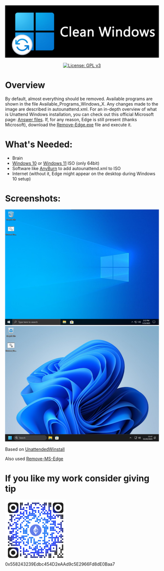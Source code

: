 <p align="center">
  <img src="Banner.png" width="800">
</p> 


<p align="center">
  <a href="https://github.com/MatiDEV-PL/Clean-Windows/blob/main/LICENSE">
    <img src="https://img.shields.io/badge/License-GPLv3-blue.svg" alt="License: GPL v3"/>
  </a>
</p>



# Overview
By default, almost everything should be removed. Available programs are shown in the file Available_Programs_Windows_X. Any changes made to the image are described in autounattend.xml. For an in-depth overview of what is Unattend Windows installation, you can check out this official Microsoft page: [Answer files](https://learn.microsoft.com/en-us/windows-hardware/manufacture/desktop/update-windows-settings-and-scripts-create-your-own-answer-file-sxs?view=windows-11). If, for any reason, Edge is still present (thanks Microsoft), download the [Remove-Edge.exe](https://github.com/ShadowWhisperer/Remove-MS-Edge/blob/main/Remove-Edge.exe) file and execute it.

# What's Needed:
* Brain
* [Windows 10](https://www.microsoft.com/software-download/windows10) or [Windows 11](https://www.microsoft.com/software-download/windows11) ISO (only 64bit)
* Software like [AnyBurn](https://www.anyburn.com/download.php) to add autounattend.xml to ISO
* Internet (without it, Edge might appear on the desktop during Windows 10 setup)

# Screenshots:

<img src="https://github.com/MatiDEV-PL/Clean-Windows/blob/main/Photo_10.png" width="600">
<img src="https://github.com/MatiDEV-PL/Clean-Windows/blob/main/Photo_11.png" width="600">

Based on [UnattendedWinstall](https://github.com/memstechtips/UnattendedWinstall)

Also used [Remove-MS-Edge](https://github.com/ShadowWhisperer/Remove-MS-Edge?tab=readme-ov-file)


# If you like my work consider giving tip
<img src="https://github.com/MatiDEV-PL/Clean-Windows/blob/main/Donate.png" width="200">
0x558243239Edbc454D2eAAd9c5E2966Fd8dE0Baa7
